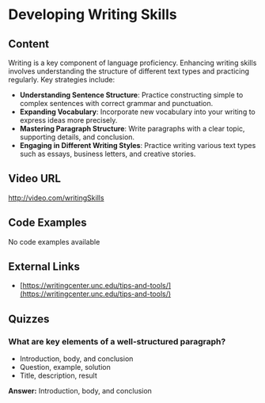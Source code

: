 # Developing Writing Skills

## Content

Writing is a key component of language proficiency. Enhancing writing skills involves understanding the structure of different text types and practicing regularly. Key strategies include:
- **Understanding Sentence Structure**: Practice constructing simple to complex sentences with correct grammar and punctuation.
- **Expanding Vocabulary**: Incorporate new vocabulary into your writing to express ideas more precisely.
- **Mastering Paragraph Structure**: Write paragraphs with a clear topic, supporting details, and conclusion.
- **Engaging in Different Writing Styles**: Practice writing various text types such as essays, business letters, and creative stories.

## Video URL

http://video.com/writingSkills

## Code Examples

No code examples available

## External Links

- [https://writingcenter.unc.edu/tips-and-tools/](https://writingcenter.unc.edu/tips-and-tools/)

## Quizzes

### What are key elements of a well-structured paragraph?

- Introduction, body, and conclusion
- Question, example, solution
- Title, description, result

**Answer:** Introduction, body, and conclusion